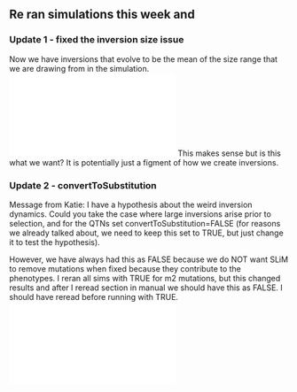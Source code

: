 ## Re ran simulations this week and 
### Update 1 - fixed the inversion size issue 
Now we have inversions that evolve to be the mean of the size range that we are drawing from in the simulation.
![Average Inversion Size Through Time](../figures/20200911/invLengthAverage.pdf)
This makes sense but is this what we want? It is potentially just a figment of how we create inversions.

### Update 2 - convertToSubstitution
Message from Katie:
  I have a hypothesis about the weird inversion dynamics. Could you take the case where large inversions arise prior to selection, and for the QTNs set  convertToSubstitution=FALSE (for reasons we already talked about, we need to keep this set to TRUE, but just change it to test the hypothesis).

However, we have always had this as FALSE because we do NOT want SLiM to remove mutations when fixed because they contribute to the phenotypes. I reran all sims
with TRUE for m2 mutations, but this changed results and after I reread section in manual we should have this as FALSE. I should have reread before running with TRUE.
![Local Adaptation with convertToSubstitution=TRUE](../figures/20200911/invLengthAverage.pdf)

